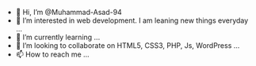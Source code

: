 - 👋 Hi, I’m @Muhammad-Asad-94
- 👀 I’m interested in web development. I am leaning new things everyday ...
- 🌱 I’m currently learning ...
- 💞️ I’m looking to collaborate on HTML5, CSS3, PHP, Js, WordPress ...
- 📫 How to reach me ...

<!---
Muhammad-Asad-94/Muhammad-Asad-94 is a ✨ special ✨ repository because its `README.md` (this file) appears on your GitHub profile.
You can click the Preview link to take a look at your changes.
--->
